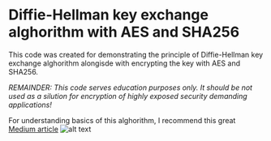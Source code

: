 # Diffie-Hellman key exchange alghorithm with AES and SHA256

This code was created for demonstrating the principle of Diffie-Hellman key exchange alghorithm alongisde with encrypting the key with AES and SHA256.

*REMAINDER: This code serves education purposes only. It should be not used as a silution for encryption of highly exposed security demanding applications!*

For understanding basics of this alghorithm, I recommend this great [Medium article](https://medium.com/loopring-protocol/learning-cryptography-diffie-hellman-key-exchange-discrete-log-problem-cyclic-groups-28703f3d5a48)
![alt text](https://miro.medium.com/max/2400/0*eFSdsTaVArnDrGeF)
